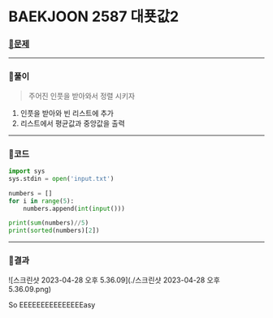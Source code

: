 # BAEKJOON 2587 대푯값2

### [🏸문제](https://www.acmicpc.net/problem/17626) 

<hr>



### 💊풀이

> 주어진 인풋을 받아와서 정렬 시키자

1. 인풋을 받아와 빈 리스트에 추가
1. 리스트에서 평균값과 중앙값을 출력

<hr>

### 📌코드

```python
import sys
sys.stdin = open('input.txt')

numbers = []
for i in range(5):
    numbers.append(int(input()))

print(sum(numbers)//5)
print(sorted(numbers)[2])

```

<hr>





### 🛀결과

![스크린샷 2023-04-28 오후 5.36.09](./스크린샷 2023-04-28 오후 5.36.09.png)

So EEEEEEEEEEEEEEEasy
